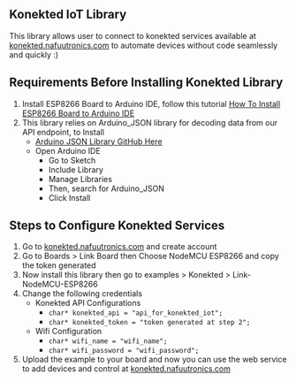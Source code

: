 ## Konekted IoT Library
This library allows user to connect to konekted services available at [konekted.nafuutronics.com](http://konekted.nafuutronis.com) to automate devices without code seamlessly and quickly :)

## Requirements Before Installing Konekted Library
1. Install ESP8266 Board to Arduino IDE, follow this tutorial [How To Install ESP8266 Board to Arduino IDE](https://randomnerdtutorials.com/how-to-install-esp8266-board-arduino-ide/)
1. This library relies on Arduino_JSON library for decoding data from our API endpoint, to Install 
    - [Arduino JSON Library GitHub Here](https://github.com/arduino-libraries/Arduino_JSON)
    - Open Arduino IDE 
        - Go to Sketch
        - Include Library
        - Manage Libraries
        - Then, search for Arduino_JSON
        - Click Install

## Steps to Configure Konekted Services
1. Go to [konekted.nafuutronics.com](http://konekted.nafuutronis.com) and create account
1. Go to Boards > Link Board then Choose NodeMCU ESP8266 and copy the token generated
1. Now install this library then go to examples > Konekted > Link-NodeMCU-ESP8266
1. Change the following credentials
    - Konekted API Configurations
        - ``char* konekted_api = "api_for_konekted_iot";``
        - ``char* konekted_token = "token generated at step 2";``
    - Wifi Configuration
        - ``char* wifi_name = "wifi_name";`` 
        - ``char* wifi_password = "wifi_password";``
1. Upload the example to your board and now you can use the web service to add devices and control at [konekted.nafuutronics.com](http://konekted.nafuutronis.com)
